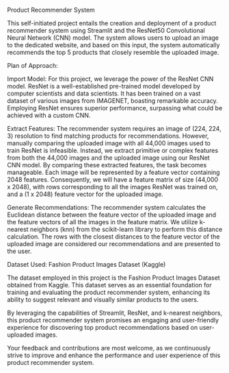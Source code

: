 

Product Recommender System

This self-initiated project entails the creation and deployment of a product recommender system using Streamlit and the ResNet50 Convolutional Neural Network (CNN) model. The system allows users to upload an image to the dedicated website, and based on this input, the system automatically recommends the top 5 products that closely resemble the uploaded image.

Plan of Approach:

Import Model: For this project, we leverage the power of the ResNet CNN model. ResNet is a well-established pre-trained model developed by computer scientists and data scientists. It has been trained on a vast dataset of various images from IMAGENET, boasting remarkable accuracy. Employing ResNet ensures superior performance, surpassing what could be achieved with a custom CNN.

Extract Features: The recommender system requires an image of (224, 224, 3) resolution to find matching products for recommendations. However, manually comparing the uploaded image with all 44,000 images used to train ResNet is infeasible. Instead, we extract primitive or complex features from both the 44,000 images and the uploaded image using our ResNet CNN model. By comparing these extracted features, the task becomes manageable. Each image will be represented by a feature vector containing 2048 features. Consequently, we will have a feature matrix of size (44,000 x 2048), with rows corresponding to all the images ResNet was trained on, and a (1 x 2048) feature vector for the uploaded image.

Generate Recommendations: The recommender system calculates the Euclidean distance between the feature vector of the uploaded image and the feature vectors of all the images in the feature matrix. We utilize k-nearest neighbors (knn) from the scikit-learn library to perform this distance calculation. The rows with the closest distances to the feature vector of the uploaded image are considered our recommendations and are presented to the user.

Dataset Used: Fashion Product Images Dataset (Kaggle)

The dataset employed in this project is the Fashion Product Images Dataset obtained from Kaggle. This dataset serves as an essential foundation for training and evaluating the product recommender system, enhancing its ability to suggest relevant and visually similar products to the users.

By leveraging the capabilities of Streamlit, ResNet, and k-nearest neighbors, this product recommender system promises an engaging and user-friendly experience for discovering top product recommendations based on user-uploaded images.

Your feedback and contributions are most welcome, as we continuously strive to improve and enhance the performance and user experience of this product recommender system.
